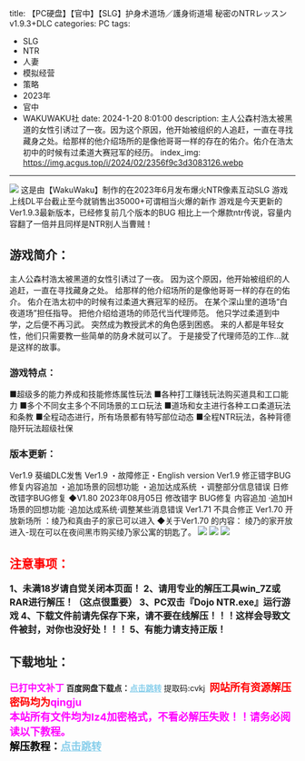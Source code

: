 title: 【PC硬盘】【官中】【SLG】护身术道场／護身術道場 秘密のNTRレッスン v1.9.3+DLC
categories: PC
tags:
- SLG
- NTR
- 人妻
- 模拟经营
- 策略
- 2023年
- 官中
- WAKUWAKU社
date: 2024-1-20 8:01:00
description: 主人公森村浩太被黑道的女性引诱过了一夜。因为这个原因，他开始被组织的人追赶，一直在寻找藏身之处。给那样的他介绍场所的是像他哥哥一样的存在的佑介。佑介在浩太初中的时候有过柔道大赛冠军的经历。
index_img: https://img.acgus.top/i/2024/02/2356f9c3d3083126.webp
---
![](https://img.acgus.top/i/2024/02/2356f9c3d3083126.webp)
这是由【WakuWaku】制作的在2023年6月发布爆火NTR像素互动SLG
游戏上线DL平台截止至今就销售出35000+可谓相当火爆的新作
游戏是今天更新的Ver1.9.3最新版本，已经修复前几个版本的BUG
相比上一个爆款ntr传说，容量内容翻了一倍并且同样是NTR别人当曹贼！

## 游戏简介：                     
主人公森村浩太被黑道的女性引诱过了一夜。
因为这个原因，他开始被组织的人追赶，一直在寻找藏身之处。
给那样的他介绍场所的是像他哥哥一样的存在的佑介。
佑介在浩太初中的时候有过柔道大赛冠军的经历。
在某个深山里的道场“白夜道场”担任指导。
把他介绍给道场的师范代当代理师范。
他只学过柔道到中学，之后便不再习武。
突然成为教授武术的角色感到困惑。
来的人都是年轻女性，他们只需要教一些简单的防身术就可以了。
于是接受了代理师范的工作…就是这样的故事。

### 游戏特点：
■超级多的能力养成和技能修炼属性玩法
■各种打工赚钱玩法购买道具和工口能力
■多个不同女主多个不同场景的エロ玩法
■道场和女主进行各种エロ柔道玩法和条教
■全程动态进行，所有场景都有特写部位动态
■全程NTR玩法，各种背德隐歼玩法超级社保

### 版本更新：
Ver1.9
葵编DLC发售
Ver1.9
・故障修正・English version
Ver1.9
修正错字BUG修复内容追加
・追加场景的回想功能
・追加达成系统
・调整部分信息错误
日修改错字BUG修复
◆V1.80
2023年08月05日 修改错字 BUG修复 内容追加
·追加H场景的回想功能
·追加达成系统·调整某些消息错误
Ver1.71
不具合修正
Ver1.70 开放新场所 ：绫乃和真由子的家已可以进入
◆关于Ver1.70 的内容：
绫乃的家开放进入-现在可以在夜间黑市购买绫乃家公寓的钥匙了。
![](https://img.acgus.top/i/2024/02/f05ecef5da083136.webp)
![](https://img.acgus.top/i/2024/02/72d9e47e67083132.webp)
![](https://img.acgus.top/i/2024/02/2164057508083129.webp)






## <font color=#FF0000 >注意事项：</font>
<font size=3><b>1、未满18岁请自觉关闭本页面！
2、请用专业的解压工具win_7Z或RAR进行解压！（这点很重要）
3、PC双击『Dojo NTR.exe』运行游戏
4、下载文件前请先保存下来，请不要在线解压！！！这样会导致文件被封，对你也没好处！！！
5、有能力请支持正版！</b></font>

## 下载地址：
<font color=#FF00FF size=3><b>已打中文补丁</b></font>
<b>百度网盘下载点：</b><a href="https://pan.baidu.com/s/1zjZaNhoTe4hYygR-glzj6A?pwd=cvkj" style="color: #87CEEB;"><b>点击跳转</b></a> 提取码:cvkj
<a style="padding: 0" href="https://post.qingju.org/AD/"><img style="max-width:100%" src="https://img.acgus.top/i/2024/07/478f689b8021d8d499ab43d21acf137a.gif" alt=""></a>
<b><font color=#FF0000 size=4>网站所有资源解压密码均为</b></font><b><font color=#FF00FF size=4>qingju</font><font color=#FF0000 ></font></b><br><b><font color=#FF00FF size=4>本站所有文件均为lz4加密格式，不看必解压失败！！请务必阅读以下教程。</b></font><br><b><font color=#000 size=4>解压教程：</b><a href="https://post.qingju.org/tutorial/000/" style="color: #87CEEB;"><b>点击跳转</b></a>